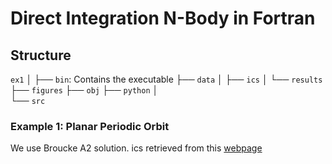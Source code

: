 # Direct Integration N-Body in Fortran

## Structure 

`ex1`
│
├── `bin`: Contains the executable
├── `data`
│   ├── `ics`
│   └── `results`
├── `figures`
├── `obj`
├── `python`
│   
└── `src`

### Example 1: Planar Periodic Orbit 
We use Broucke A2 solution. ics retrieved from this [webpage](https://observablehq.com/@rreusser/periodic-planar-three-body-orbits)
